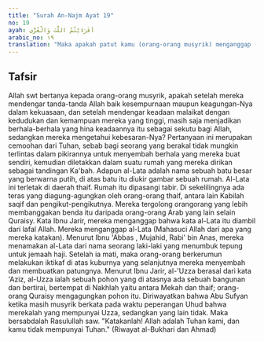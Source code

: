 ```yaml
---
title: "Surah An-Najm Ayat 19"
no: 19
ayah: اَفَرَءَيْتُمُ اللّٰتَ وَالْعُزّٰى
arabic_no: ١٩
translation: "Maka apakah patut kamu (orang-orang musyrik) menganggap (berhala) Al-Lata dan Al-‘Uzza,"
---
```


## Tafsir

Allah swt bertanya kepada orang-orang musyrik, apakah setelah mereka mendengar tanda-tanda Allah baik kesempurnaan maupun keagungan-Nya dalam kekuasaan, dan setelah mendengar keadaan malaikat dengan kedudukan dan kemampuan mereka yang tinggi, masih saja menjadikan berhala-berhala yang hina keadaannya itu sebagai sekutu bagi Allah, sedangkan mereka mengetahui kebesaran-Nya? Pertanyaan ini merupakan cemoohan dari Tuhan, sebab bagi seorang yang berakal tidak mungkin terlintas dalam pikirannya untuk menyembah berhala yang mereka buat sendiri, kemudian diletakkan dalam suatu rumah yang mereka dirikan sebagai tandingan Ka'bah. Adapun al-Lata adalah nama sebuah batu besar yang berwarna putih, di atas batu itu diukir gambar sebuah rumah. Al-Lata ini terletak di daerah thaif. Rumah itu dipasangi tabir. Di sekelilingnya ada teras yang diagung-agungkan oleh orang-orang thaif, antara lain Kabilah saqif dan pengikut-pengikutnya. Mereka tergolong orangorang yang lebih membanggakan benda itu daripada orang-orang Arab yang lain selain Quraisy. Kata Ibnu Jarir, mereka menganggap bahwa kata al-Lata itu diambil dari lafal Allah. Mereka menganggap al-Lata (Mahasuci Allah dari apa yang mereka katakan). Menurut Ibnu 'Abbas , Mujahid, Rabi' bin Anas, mereka menamakan al-Lata dari nama seorang laki-laki yang menumbuk tepung untuk jemaah haji. Setelah ia mati, maka orang-orang berkerumun melakukan iktikaf di atas kuburnya yang selanjutnya mereka menyembah dan membuatkan patungnya. Menurut Ibnu Jarir, al-'Uzza berasal dari kata 'Aziz, al-Uzza ialah sebuah pohon yang di atasnya ada sebuah bangunan dan bertirai, bertempat di Nakhlah yaitu antara Mekah dan thaif; orang-orang Quraisy mengagungkan pohon itu. Diriwayatkan bahwa Abu Sufyan ketika masih musyrik berkata pada waktu peperangan Uhud bahwa merekalah yang mempunyai Uzza, sedangkan yang lain tidak. Maka bersabdalah Rasulullah saw. "Katakanlah! Allah adalah Tuhan kami, dan kamu tidak mempunyai Tuhan." (Riwayat al-Bukhari dan Ahmad)